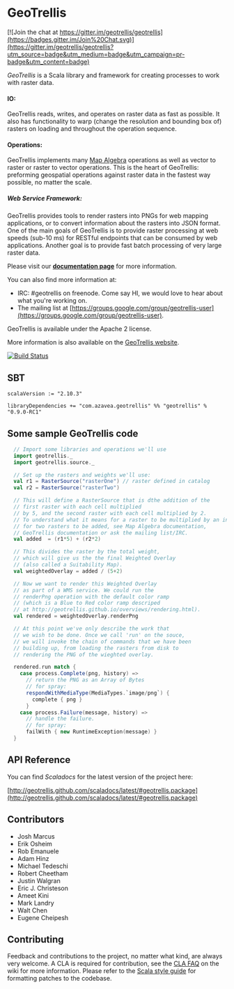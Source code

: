 # GeoTrellis

[![Join the chat at https://gitter.im/geotrellis/geotrellis](https://badges.gitter.im/Join%20Chat.svg)](https://gitter.im/geotrellis/geotrellis?utm_source=badge&utm_medium=badge&utm_campaign=pr-badge&utm_content=badge)

*GeoTrellis* is a Scala library and framework for creating processes to work with raster data.

#### IO:
GeoTrellis reads, writes, and operates on raster data as fast as possible. It also has functionality to warp (change the resolution and bounding box of) rasters on loading and throughout the operation sequence.

#### Operations:
GeoTrellis implements many [Map Algebra](http://en.wikipedia.org/wiki/Map_algebra) operations as well as vector to raster or raster to vector operations. This is the heart of GeoTrellis: preforming geospatial operations against raster data in the fastest way possible, no matter the scale.

##### Web Service Framework:
GeoTrellis provides tools to render rasters into PNGs for web mapping applications, or to convert information about the rasters into JSON format. One of the main goals of GeoTrellis is to provide raster processing at web speeds (sub-10 ms) for RESTful endpoints that can be consumed by web applications. Another goal is to provide fast batch processing of very large raster data.

Please visit our **[documentation page](http://geotrellis.github.com)** for more information.

You can also find more information at:

  - IRC:  #geotrellis on freenode. Come say HI, we would love to hear about what you're working on.
  - The mailing list at [https://groups.google.com/group/geotrellis-user](https://groups.google.com/group/geotrellis-user).

GeoTrellis is available under the Apache 2 license.

More information is also available on the [GeoTrellis website](http://www.azavea.com/products/geotrellis/).

[![Build Status](https://api.travis-ci.org/geotrellis/geotrellis.png)](http://travis-ci.org/geotrellis/geotrellis)

## SBT

    scalaVersion := "2.10.3"

    libraryDependencies += "com.azavea.geotrellis" %% "geotrellis" % "0.9.0-RC1"

## Some sample GeoTrellis code

```scala
  // Import some libraries and operations we'll use
  import geotrellis._
  import geotrellis.source._

  // Set up the rasters and weights we'll use:
  val r1 = RasterSource("rasterOne") // raster defined in catalog
  val r2 = RasterSource("rasterTwo")

  // This will define a RasterSource that is dthe addition of the
  // first raster with each cell multiplied
  // by 5, and the second raster with each cell multiplied by 2.
  // To understand what it means for a raster to be multiplied by an integer or
  // for two rasters to be added, see Map Algebra documentation,
  // GeoTrellis documentation or ask the mailing list/IRC.
  val added  = (r1*5) + (r2*2)

  // This divides the raster by the total weight,
  // which will give us the the final Weighted Overlay
  // (also called a Suitability Map).
  val weightedOverlay = added / (5+2)

  // Now we want to render this Weighted Overlay
  // as part of a WMS service. We could run the
  // renderPng operation with the default color ramp
  // (which is a Blue to Red color ramp descriped
  // at http://geotrellis.github.io/overviews/rendering.html).
  val rendered = weightedOverlay.renderPng

  // At this point we've only describe the work that
  // we wish to be done. Once we call 'run' on the souce,
  // we will invoke the chain of commands that we have been
  // building up, from loading the rasters from disk to
  // rendering the PNG of the wieghted overlay.

  rendered.run match {
    case process.Complete(png, history) =>
      // return the PNG as an Array of Bytes
      // for spray:
      respondWithMediaType(MediaTypes.`image/png`) {
        complete { png }
      }
    case process.Failure(message, history) =>
      // handle the failure.
      // for spray:
      failWith { new RuntimeException(message) }
  }
 ```

## API Reference

You can find *Scaladocs* for the latest version of the project here:

[http://geotrellis.github.com/scaladocs/latest/#geotrellis.package](http://geotrellis.github.com/scaladocs/latest/#geotrellis.package)

## Contributors

 - Josh Marcus
 - Erik Osheim
 - Rob Emanuele
 - Adam Hinz
 - Michael Tedeschi
 - Robert Cheetham
 - Justin Walgran
 - Eric J. Christeson
 - Ameet Kini
 - Mark Landry
 - Walt Chen
 - Eugene Cheipesh
 
## Contributing

Feedback and contributions to the project, no matter what kind, are always very welcome. A CLA is required for contribution, see the [CLA FAQ](https://github.com/geotrellis/geotrellis/wiki/Contributor-license-agreement-FAQ) on the wiki for more information. Please refer to the [Scala style guide](http://docs.scala-lang.org/style/) for formatting patches to the codebase.
